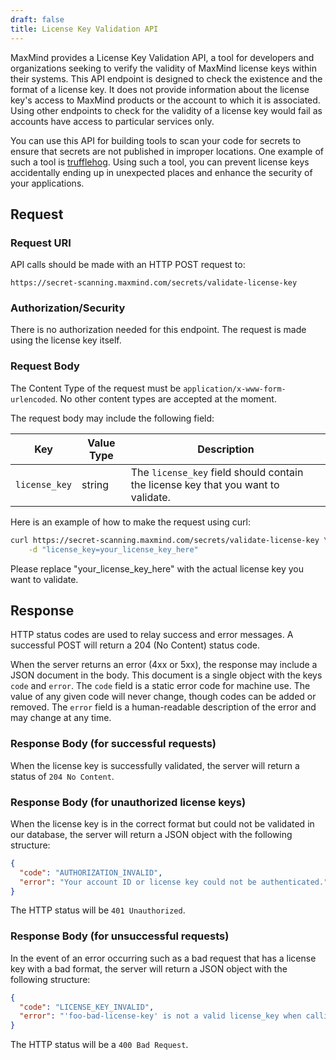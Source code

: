 ```yaml
---
draft: false
title: License Key Validation API
---
```


MaxMind provides a License Key Validation API, a tool for developers and
organizations seeking to verify the validity of MaxMind license keys within
their systems. This API endpoint is designed to check the existence and the
format of a license key. It does not provide information about the license key's
access to MaxMind products or the account to which it is associated. Using other
endpoints to check for the validity of a license key would fail as accounts have
access to particular services only.

You can use this API for building tools to scan your code for secrets to ensure
that secrets are not published in improper locations. One example of such a tool
is [trufflehog](https://github.com/trufflesecurity/trufflehog). Using such a
tool, you can prevent license keys accidentally ending up in unexpected places
and enhance the security of your applications.

## Request

### Request URI

API calls should be made with an HTTP POST request to:

`https://secret-scanning.maxmind.com/secrets/validate-license-key`

### Authorization/Security

There is no authorization needed for this endpoint. The request is made using
the license key itself.

### Request Body

The Content Type of the request must be `application/x-www-form-urlencoded`. No
other content types are accepted at the moment.

The request body may include the following field:

| Key           | Value Type | Description                                                                       |
| ------------- | ---------- | --------------------------------------------------------------------------------- |
| `license_key` | string     | The `license_key` field should contain the license key that you want to validate. |

Here is an example of how to make the request using curl:

```bash
curl https://secret-scanning.maxmind.com/secrets/validate-license-key \
    -d "license_key=your_license_key_here"
```

Please replace "your_license_key_here" with the actual license key you want to
validate.

## Response

HTTP status codes are used to relay success and error messages. A successful
POST will return a 204 (No Content) status code.

When the server returns an error (4xx or 5xx), the response may include a JSON
document in the body. This document is a single object with the keys `code` and
`error`. The `code` field is a static error code for machine use. The value of
any given code will never change, though codes can be added or removed. The
`error` field is a human-readable description of the error and may change at any
time.

### Response Body (for successful requests)

When the license key is successfully validated, the server will return a status
of `204 No Content`.

### Response Body (for unauthorized license keys)

When the license key is in the correct format but could not be validated in our
database, the server will return a JSON object with the following structure:

```json
{
  "code": "AUTHORIZATION_INVALID",
  "error": "Your account ID or license key could not be authenticated."
}
```

The HTTP status will be `401 Unauthorized`.

### Response Body (for unsuccessful requests)

In the event of an error occurring such as a bad request that has a license key
with a bad format, the server will return a JSON object with the following
structure:

```json
{
  "code": "LICENSE_KEY_INVALID",
  "error": "'foo-bad-license-key' is not a valid license_key when calling /secrets/validate-license-key"
}
```

The HTTP status will be a `400 Bad Request`.
